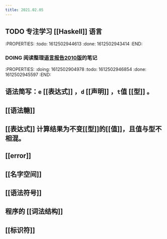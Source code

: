 ```yaml
---
title: 2021.02.05
---
```


## TODO 专注学习 [[Haskell]] 语言
:PROPERTIES:
:todo: 1612502944613
:done: 1612502943414
:END:
### DOING 阅读整理[语言报告2010版](https://www.haskell.org/onlinereport/haskell2010/haskellpa1.html)的笔记
:PROPERTIES:
:doing: 1612502904978
:todo: 1612502946854
:done: 1612502945597
:END:
## 语法简写：`e` [[表达式]] ，`d` [[声明]] ，`t`值 [[型]] 。
## [[语法糖]]
## [[表达式]] 计算结果为不变[[型]]的[[值]]，且值与型不相混。
## [[error]]
## [[名字空间]]
## [[语法符号]]
## 程序的 [[词法结构]]
## [[标识符]]
##

